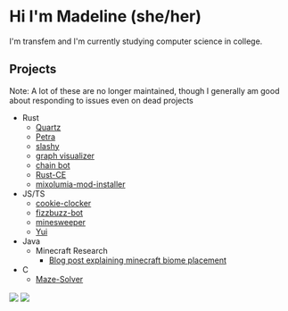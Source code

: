 # Hi I'm Madeline (she/her)
I'm transfem and I'm currently studying computer science in college.

## Projects
Note: 
A lot of these are no longer maintained, though I generally am good about responding to issues even on dead projects
- Rust
  - [Quartz](https://github.com/Rusty-Quartz/Quartz)
  - [Petra](https://github.com/maddymakesgames/Petra)
  - [slashy](https://github.com/maddymakesgames/slashy)
  - [graph visualizer](https://github.com/maddymakesgames/graph_visualizer)
  - [chain bot](https://github.com/maddymakesgames/chain-bot)
  - [Rust-CE](https://github.com/maddymakesgames/Rust-CE)
  - [mixolumia-mod-installer](https://github.com/maddymakesgames/mixolumia-mod-installer)
- JS/TS
  - [cookie-clocker](https://github.com/maddymakesgames/cookie-clocker)
  - [fizzbuzz-bot](https://github.com/maddymakesgames/fizzbuzz-bot)
  - [minesweeper](https://github.com/maddymakesgames/minesweeper)
  - [Yui](https://github.com/maddymakesgames/Yui)
- Java
  - Minecraft Research
    - [Blog post explaining minecraft biome placement](https://cohost.org/mads/post/1012502-minecraft-biome-gen)
- C
  - [Maze-Solver](https://github.com/maddymakesgames/Maze-Solver)
<div>
  <img align="center" src="https://github-readme-stats.vercel.app/api?username=maddymakesgames&count_private=true&show_icons=true&bg_color=262922&title_color=7cf221&text_color=f9f3d8&icon_color=00ddf0&locale=en">
  <img align="center" src="https://github-readme-stats.vercel.app/api/top-langs/?username=maddymakesgames&layout=compact&bg_color=262922&title_color=7cf221&text_color=f9f3d8&icon_color=00ddf0&locale=en">
</div>

